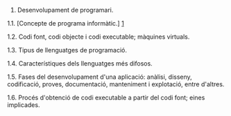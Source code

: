 1. Desenvolupament de programari.

1.1. [Concepte de programa informàtic.] [1]

1.2. Codi font, codi objecte i codi executable; màquines virtuals.

1.3. Tipus de llenguatges de programació.

1.4. Característiques dels llenguatges més difosos.

1.5. Fases del desenvolupament d'una aplicació: anàlisi, disseny, codificació, proves, documentació, manteniment i explotació, entre d'altres.

1.6. Procés d'obtenció de codi executable a partir del codi font; eines implicades.

[1]: https://github.com/Ezero04/M05UF1/blob/master/programa_informatic.md
